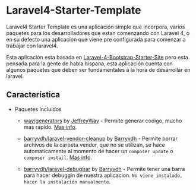 Laravel4-Starter-Template
==========================

Laravel4 Starter Template es una aplicación simple que incorpora, varios paquetes para los desarrolladores que estan comenzando con Laravel 4, o en su defecto una aplicacion que viene pre configurada para comenzar a trabajar con laravel4.

Esta aplicación esta basada en [Laravel-4-Bootstrap-Starter-Site](https://github.com/anheru88/Laravel-4-Bootstrap-Starter-Site) pero esta pensada para la gente de habla hispana, esta aplicación cuenta con algunos paquetes que deben ser fundamentales a la hora de desarrollar en laravel.

## Característica

* Paquetes Incluidos

	* [way/generators](https://github.com/JeffreyWay/Laravel-4-Generators) by [JeffreyWay](http://registry.autopergamene.eu/maintainer/jeffreyway) - Permite generar codigo, mucho mas rapido. [Mas info](http://registry.autopergamene.eu/package/jeffreyway-laravel-4-generators).

	* [barryvdh/laravel-vendor-cleanup](https://github.com/barryvdh/laravel-vendor-cleanup) by [Barryvdh](http://registry.autopergamene.eu/maintainer/barryvdh) - Permite borrar archivos de la carpeta vendor, que no se utilizan, se hace automaticamente al momento de hacer un `composer update` o `composer install`. [Mas info](http://registry.autopergamene.eu/package/barryvdh-laravel-vendor-cleanup).

	* [barryvdh/laravel-debugbar](https://github.com/barryvdh/laravel-debugbar) by [Barryvdh](http://registry.autopergamene.eu/maintainer/barryvdh) - Permite tener una barra para hacer debuggin de nuestra aplicacion. `No viene instalado, hacer la instalación manualmente`.

